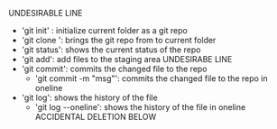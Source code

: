 UNDESIRABLE LINE
- 'git init' : initialize current folder as a git repo
- 'git clone <url>': brings the git repo from <url> to current folder
- 'git status': shows the current status of the repo
- 'git add': add files to the staging area
UNDESIRABE LINE
- 'git commit': commits the changed file to the repo
   - 'git commit -m "msg"': commits the changed file to the repo in oneline
- 'git log': shows the history of the file
   - 'git log --oneline': shows the history of the file in oneline
ACCIDENTAL DELETION BELOW
